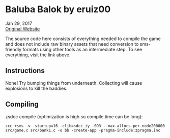 # Baluba Balok by eruiz00  
Jan 29, 2017  
[Original Website](http://www.smspower.org/Homebrew/BalubaBalok-SMS)

The source code here consists of everything needed to compile the game and does not include raw binary assets that need conversion to sms-friendly formats using other tools as an intermediate step.  To see everything, visit the link above.

## Instructions

None!  Try bumping things from underneath.  Collecting will cause explosions to kill the baddies.

## Compiling

zsdcc compile (optimization is high so compile time can be long):
~~~
zcc +sms -v -startup=16 -clib=sdcc_iy -SO3 --max-allocs-per-node200000 src/game.c src/bank1.c -o bb -create-app -pragma-include:zpragma.inc
~~~

